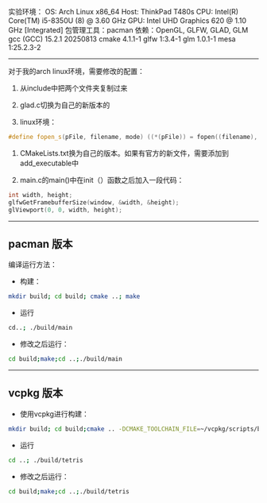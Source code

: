 
实验环境：
OS: Arch Linux x86_64
Host: ThinkPad T480s
CPU: Intel(R) Core(TM) i5-8350U (8) @ 3.60 GHz 
GPU: Intel UHD Graphics 620 @ 1.10 GHz [Integrated]
包管理工具：pacman
依赖：OpenGL, GLFW, GLAD, GLM
gcc (GCC) 15.2.1 20250813
cmake 4.1.1-1 
glfw 1:3.4-1 
glm 1.0.1-1 
mesa 1:25.2.3-2

---

对于我的arch linux环境，需要修改的配置：

1. 从include中把两个文件夹复制过来

2. glad.c切换为自己的新版本的
   
3. linux环境：
```cpp
#define fopen_s(pFile, filename, mode) ((*(pFile)) = fopen((filename), (mode))) == NULL
```

1. CMakeLists.txt换为自己的版本。如果有官方的新文件，需要添加到add_executable中
   
2. main.c的main()中在init（）函数之后加入一段代码：
```cpp
int width, height;
glfwGetFramebufferSize(window, &width, &height);
glViewport(0, 0, width, height);	
```

---
## pacman 版本
编译运行方法：
- 构建：
```bash
mkdir build; cd build; cmake ..; make
```

- 运行
```bash
cd..; ./build/main
```

- 修改之后运行：
```bash
cd build;make;cd ..;./build/main
```

---

## vcpkg 版本
- 使用vcpkg进行构建：
```bash
mkdir build; cd build;cmake .. -DCMAKE_TOOLCHAIN_FILE=~/vcpkg/scripts/buildsystems/vcpkg.cmake;make
```

- 运行
```bash
cd ..; ./build/tetris
```

- 修改之后运行：
```bash
cd build;make;cd ..;./build/tetris
```